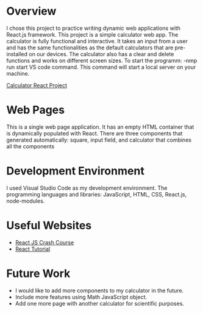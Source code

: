 # Overview
I chose this project to practice writing dynamic web applications with React.js framework.
This project is a simple calculator web app. The calculator is fully functional and interactive. It 
takes an input from a user and has the same functionalities as the default calculators 
that are pre-installed on our devices. The calculator also has a clear and delete functions 
and works on different screen sizes.
To start the programm:
-nmp run start VS code command. This command will start a local server on your machine.

[Calculator React Project](http://youtube.link.goes.here)

# Web Pages
This is a single web page application. It has an empty HTML container that is dynamically populated with React.
There are three components that generated automatically: square, input field, and calculator that combines all the components

# Development Environment
I used Visual Studio Code as my development environment.
The programming languages and libraries: JavaScript, HTML, CSS, React.js, node-modules. 

# Useful Websites
* [React JS Crash Course](https://www.youtube.com/watch?v=w7ejDZ8SWv8)
* [React Tutorial](https://www.w3schools.com/REACT/DEFAULT.ASP)

# Future Work

* I would like to add more components to my calculator in the future.
* Include more features using Math JavaScript object.
* Add one more page with another calculator for scientific purposes.

